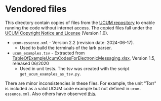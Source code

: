 # Vendored files

This directory contain copies of files from the [UCUM repository](https://github.com/ucum-org/ucum) to enable running the code without internet access. The copied files fall under the [UCUM Copyright Notice and License](https://github.com/ucum-org/ucum/blob/main/LICENSE.md) (Version 1.0).

* `ucum-essence.xml` - Version 2.2 (revision date: 2024-06-17).
  * Used to build the terminals of the lark parser.
* `ucum_examples.tsv` - Extracted from [TableOfExampleUcumCodesForElectronicMessaging.xlsx](https://github.com/ucum-org/ucum/blob/main/common-units/TableOfExampleUcumCodesForElectronicMessaging.xlsx), Version 1.5, released 06/2020
  * Used in unit tests. The tsv was created with the script `get_ucum_examples_as_tsv.py`.

There are minor inconsistencies in these files. For example, the unit  "Torr" is included as a valid UCUM code example but not defined in `ucum-essence.xml`. Also others have observed [this](https://lhncbc.github.io/ucum-lhc/UcumEssenceModifications.html).
